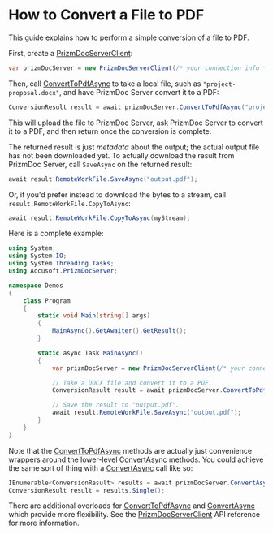 # How to Convert a File to PDF

This guide explains how to perform a simple conversion of a file to PDF.

First, create a [PrizmDocServerClient]:

```csharp
var prizmDocServer = new PrizmDocServerClient(/* your connection info */);
```

Then, call [ConvertToPdfAsync] to take a local file, such as
`"project-proposal.docx"`, and have PrizmDoc Server convert it to a PDF:

```csharp
ConversionResult result = await prizmDocServer.ConvertToPdfAsync("project-proposal.docx");
```

This will upload the file to PrizmDoc Server, ask PrizmDoc Server to convert it
to a PDF, and then return once the conversion is complete.

The returned result is just _metadata_ about the output; the actual output file
has not been downloaded yet. To actually download the result from PrizmDoc
Server, call `SaveAsync` on the returned result:

```csharp
await result.RemoteWorkFile.SaveAsync("output.pdf");
```

Or, if you'd prefer instead to download the bytes to a stream, call
`result.RemoteWorkFile.CopyToAsync`:

```csharp
await result.RemoteWorkFile.CopyToAsync(myStream);
```

Here is a complete example:

```csharp
using System;
using System.IO;
using System.Threading.Tasks;
using Accusoft.PrizmDocServer;

namespace Demos
{
    class Program
    {
        static void Main(string[] args)
        {
            MainAsync().GetAwaiter().GetResult();
        }

        static async Task MainAsync()
        {
            var prizmDocServer = new PrizmDocServerClient(/* your connection info */);

            // Take a DOCX file and convert it to a PDF.
            ConversionResult result = await prizmDocServer.ConvertToPdfAsync("project-proposal.docx");

            // Save the result to "output.pdf".
            await result.RemoteWorkFile.SaveAsync("output.pdf");
        }
    }
}
```

Note that the [ConvertToPdfAsync] methods are actually just convenience wrappers
around the lower-level [ConvertAsync] methods. You could achieve the same sort
of thing with a [ConvertAsync] call like so:

```csharp
IEnumerable<ConversionResult> results = await prizmDocServer.ConvertAsync("project-proposal.docx", DestinationFileFormat.Pdf);
ConversionResult result = results.Single();
```

There are additional overloads for [ConvertToPdfAsync] and [ConvertAsync] which
provide more flexibility. See the [PrizmDocServerClient] API reference for more
information.

[PrizmDocServerClient]: xref:Accusoft.PrizmDocServer.PrizmDocServerClient
[ConvertToPdfAsync]: xref:Accusoft.PrizmDocServer.PrizmDocServerClient.ConvertToPdfAsync(System.String,Accusoft.PrizmDocServer.Conversion.HeaderFooterOptions,Accusoft.PrizmDocServer.Conversion.HeaderFooterOptions)
[ConvertAsync]: xref:Accusoft.PrizmDocServer.PrizmDocServerClient.ConvertAsync(System.Collections.Generic.IEnumerable{Accusoft.PrizmDocServer.Conversion.ConversionSourceDocument},Accusoft.PrizmDocServer.Conversion.DestinationOptions)
